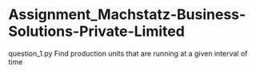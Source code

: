 # Assignment_Machstatz-Business-Solutions-Private-Limited

question_1.py
  Find production units that are running at a given interval of time
